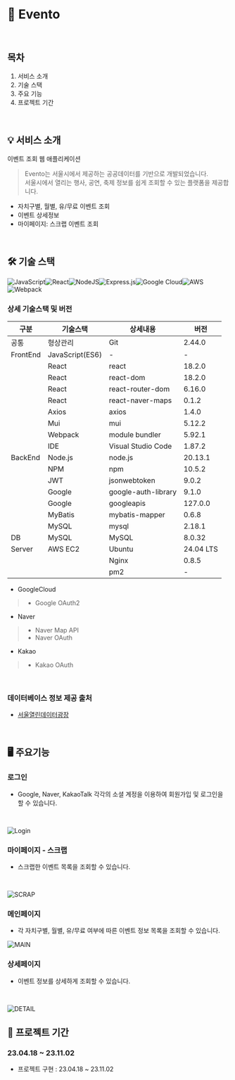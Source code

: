 # 📣 Evento
<br/>

## 목차
1. 서비스 소개
2. 기술 스택
3. 주요 기능
4. 프로젝트 기간
<br/>

## 💡 서비스 소개
이벤트 조회 웹 애플리케이션
>Evento는 서울시에서 제공하는 공공데이터를 기반으로 개발되었습니다.<br/>
>서울시에서 열리는 행사, 공연, 축제 정보를 쉽게 조회할 수 있는 플랫폼을 제공합니다.
- 자치구별, 월별, 유/무료 이벤트 조회
- 이벤트 상세정보
- 마이페이지: 스크랩 이벤트 조회
<br/>

## 🛠️ 기술 스택

![JavaScript](https://img.shields.io/badge/javascript-%23323330.svg?style=for-the-badge&logo=javascript&logoColor=%23F7DF1E)![React](https://img.shields.io/badge/react-%2320232a.svg?style=for-the-badge&logo=react&logoColor=%2361DAFB)![NodeJS](https://img.shields.io/badge/node.js-6DA55F?style=for-the-badge&logo=node.js&logoColor=white)![Express.js](https://img.shields.io/badge/express.js-%23404d59.svg?style=for-the-badge&logo=express&logoColor=%2361DAFB)![Google Cloud](https://img.shields.io/badge/GoogleCloud-%234285F4.svg?style=for-the-badge&logo=google-cloud&logoColor=white)![AWS](https://img.shields.io/badge/AWS-%23FF9900.svg?style=for-the-badge&logo=amazon-aws&logoColor=white)![Webpack](https://img.shields.io/badge/webpack-%238DD6F9.svg?style=for-the-badge&logo=webpack&logoColor=black)
<br/>

### 상세 기술스택 및 버전
| 구분     | 기술스택             | 상세내용                | 버전     |
|----------|---------------------|-------------------------|----------|
| 공통     | 형상관리             | Git                     | 2.44.0   |
| FrontEnd | JavaScript(ES6)     | -                       | -        |
|          | React               | react                   | 18.2.0   |
|          | React               | react-dom               | 18.2.0   |
|          | React               | react-router-dom        | 6.16.0   |
|          | React               | react-naver-maps        | 0.1.2    |
|          | Axios               | axios                   | 1.4.0    |
|          | Mui                 | mui                     | 5.12.2   |
|          | Webpack             | module bundler          | 5.92.1   |
|          | IDE                 | Visual Studio Code      | 1.87.2   |
| BackEnd  | Node.js             | node.js                 | 20.13.1  |
|          | NPM                 | npm                     | 10.5.2   |
|          | JWT                 | jsonwebtoken            | 9.0.2    |
|          | Google              | google-auth-library     | 9.1.0    |
|          | Google              | googleapis              | 127.0.0  |
|          | MyBatis             | mybatis-mapper          | 0.6.8    |
|          | MySQL               | mysql                   | 2.18.1   |
| DB       | MySQL               | MySQL                   | 8.0.32   |
| Server   | AWS EC2             | Ubuntu                  | 24.04 LTS|
|          |                     | Nginx                   | 0.8.5    |
|          |                     | pm2                     | -        |

- GoogleCloud
> - Google OAuth2
- Naver
> - Naver Map API
> - Naver OAuth
- Kakao
> - Kakao OAuth
<br/>

### 데이터베이스 정보 제공 출처
- [서울열린데이터광장](https://data.seoul.go.kr/dataList/OA-15486/S/1/datasetView.do)
<br/>

## 🖥️ 주요기능

### 로그인
- Google, Naver, KakaoTalk 각각의 소셜 계정을 이용하여 회원가입 및 로그인을 할 수 있습니다.
<br/>

![Login](https://github.com/user-attachments/assets/43336a98-8037-4aa5-9a8a-2329374363db)
<br/>

### 마이페이지 - 스크랩
- 스크랩한 이벤트 목록을 조회할 수 있습니다.
<br/>

![SCRAP](https://github.com/user-attachments/assets/cfd8977d-324a-461f-8b03-e9f2e511b720)
<br/>

### 메인페이지
- 각 자치구별, 월별, 유/무료 여부에 따른 이벤트 정보 목록을 조회할 수 있습니다.

![MAIN](https://github.com/user-attachments/assets/14e020d8-ef64-4a19-bb47-d39561fd142c)
<br/>

### 상세페이지
- 이벤트 정보를 상세하게 조회할 수 있습니다.
<br/>

![DETAIL](https://github.com/user-attachments/assets/d3693738-ca13-47ee-b14f-e887397a1b55)
<br/>

## 📆 프로젝트 기간
### 23.04.18 ~ 23.11.02
- 프로젝트 구현 : 23.04.18 ~ 23.11.02
</br>
